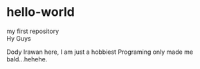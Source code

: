 # hello-world
my first repository
<br>Hy Guys

Dody Irawan here, I am just a hobbiest 
Programing only made me bald...hehehe.
